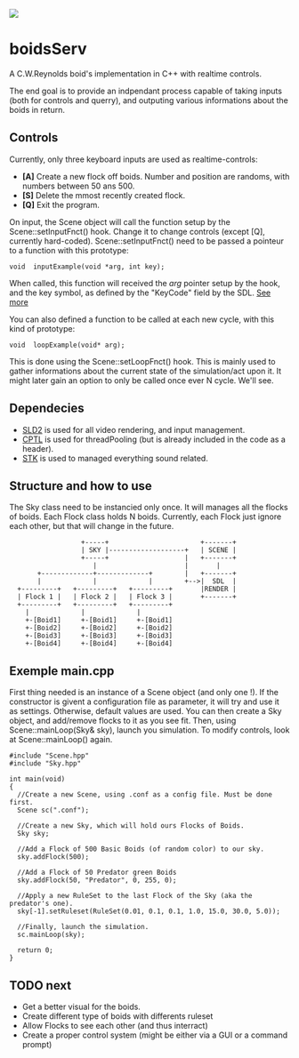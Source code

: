 ![](https://github.com/agiraudet/boidsServ/blob/main/.demo.gif)

# boidsServ
A C.W.Reynolds boid's implementation in C++ with realtime controls.

The end goal is to provide an indpendant process capable of taking inputs (both for controls and querry),
 and outputing various informations about the boids in return.
 
## Controls
Currently, only three keyboard inputs are used as realtime-controls:
* __[A]__ Create a new flock off boids. Number and position are randoms, with numbers between 50 ans 500.
* __[S]__ Delete the mmost recently created flock.
* __[Q]__ Exit the program.

On input, the Scene object will call the function setup by the Scene::setInputFnct() hook. Change it to change controls (except [Q], currently hard-coded). Scene::setInputFnct() need to be passed a pointeur to a function with this prototype:
```
void  inputExample(void *arg, int key);
```
When called, this function will received the _arg_ pointer setup by the hook, and the key symbol, as defined by the "KeyCode" field by the SDL. [See more](https://wiki.libsdl.org/SDL2/SDL_Keycode)

You can also defined a function to be called at each new cycle, with this kind of prototype:
```
void  loopExample(void* arg);
```
This is done using the Scene::setLoopFnct() hook.
This is mainly used to gather informations about the current state of the simulation/act upon it. It might later gain an option to only be called once ever N cycle. We'll see.

## Dependecies
* [SLD2](https://www.libsdl.org/) is used for all video rendering, and input management.
* [CPTL](https://github.com/vit-vit/CTPL) is used for threadPooling (but is already included in the code as a header).
* [STK](https://ccrma.stanford.edu/software/stk/index.html) is used to managed everything sound related.

## Structure and how to use
The Sky class need to be instancied only once. It will manages all the flocks of boids.
Each Flock class holds N boids.
Currently, each Flock just ignore each other, but that will change in the future.
```
                  +-----+                       +-------+
                  | SKY |-------------------+   | SCENE |
                  +-----+                   |   +-------+
                     |                      |       |
       +-------------+-------------+        |   +-------+
       |             |             |        +-->|  SDL  |
  +---------+   +---------+   +---------+       |RENDER |
  | Flock 1 |   | Flock 2 |   | Flock 3 |       +-------+
  +---------+   +---------+   +---------+
    |             |             |
    +-[Boid1]     +-[Boid1]     +-[Boid1]
    +-[Boid2]     +-[Boid2]     +-[Boid2]
    +-[Boid3]     +-[Boid3]     +-[Boid3]
    +-[Boid4]     +-[Boid4]     +-[Boid4]  
```

## Exemple main.cpp
First thing needed is an instance of a Scene object (and only one !). If the constructor is givent a configuration file as parameter, it will try and use it as settings. Otherwise, default values are used.
You can then create a Sky object, and add/remove flocks to it as you see fit. Then, using Scene::mainLoop(Sky& sky), launch you simulation.
To modify controls, look at Scene::mainLoop() again.
```
#include "Scene.hpp"
#include "Sky.hpp"

int main(void)
{
  //Create a new Scene, using .conf as a config file. Must be done first.
  Scene sc(".conf");

  //Create a new Sky, which will hold ours Flocks of Boids.
  Sky sky;

  //Add a Flock of 500 Basic Boids (of random color) to our sky.
  sky.addFlock(500);

  //Add a Flock of 50 Predator green Boids
  sky.addFlock(50, "Predator", 0, 255, 0);

  //Apply a new RuleSet to the last Flock of the Sky (aka the predator's one).
  sky[-1].setRuleset(RuleSet(0.01, 0.1, 0.1, 1.0, 15.0, 30.0, 5.0));

  //Finally, launch the simulation.
  sc.mainLoop(sky);

  return 0;
}
```

## TODO next
* Get a better visual for the boids.
* Create different type of boids with differents ruleset
* Allow Flocks to see each other (and thus interract)
* Create a proper control system (might be either via a GUI or a command prompt)
